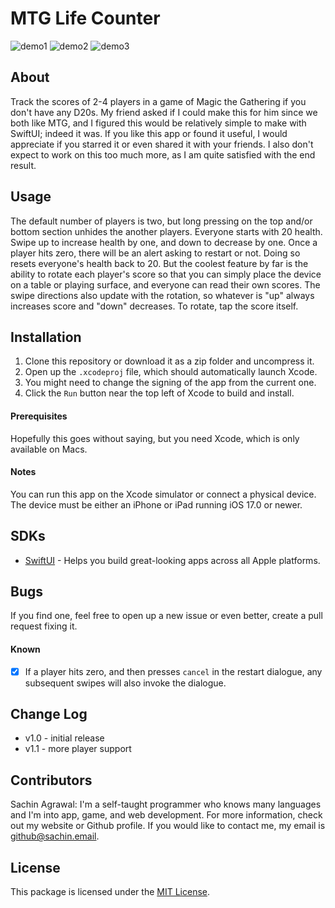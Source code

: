 # MTG Life Counter

![demo1](demo1.gif)
![demo2](demo2.gif)
![demo3](demo3.gif)

## About
Track the scores of 2-4 players in a game of Magic the Gathering if you don't have any D20s. My friend asked if I could make this for him since we both like MTG, and I figured this would be relatively simple to make with SwiftUI; indeed it was. If you like this app or found it useful, I would appreciate if you starred it or even shared it with your friends. I also don't expect to work on this too much more, as I am quite satisfied with the end result.

## Usage
The default number of players is two, but long pressing on the top and/or bottom section unhides the another players. Everyone starts with 20 health. Swipe up to increase health by one, and down to decrease by one. Once a player hits zero, there will be an alert asking to restart or not. Doing so resets everyone's health back to 20. But the coolest feature by far is the ability to rotate each player's score so that you can simply place the device on a table or playing surface, and everyone can read their own scores. The swipe directions also update with the rotation, so whatever is "up" always increases score and "down" decreases. To rotate, tap the score itself.

## Installation
1. Clone this repository or download it as a zip folder and uncompress it.
2. Open up the `.xcodeproj` file, which should automatically launch Xcode.
3. You might need to change the signing of the app from the current one.
4. Click the `Run` button near the top left of Xcode to build and install.

#### Prerequisites
Hopefully this goes without saying, but you need Xcode, which is only available on Macs.

#### Notes
You can run this app on the Xcode simulator or connect a physical device. <br>
The device must be either an iPhone or iPad running iOS 17.0 or newer. <br>

## SDKs
* [SwiftUI](https://developer.apple.com/xcode/swiftui/) - Helps you build great-looking apps across all Apple platforms.

## Bugs
If you find one, feel free to open up a new issue or even better, create a pull request fixing it. 

#### Known
- [x] If a player hits zero, and then presses `cancel` in the restart dialogue, any subsequent swipes will also invoke the dialogue.

## Change Log
* v1.0 - initial release
* v1.1 - more player support

## Contributors
Sachin Agrawal: I'm a self-taught programmer who knows many languages and I'm into app, game, and web development. For more information, check out my website or Github profile. If you would like to contact me, my email is [github@sachin.email](mailto:github@sachin.email).

## License
This package is licensed under the [MIT License](LICENSE.txt).
